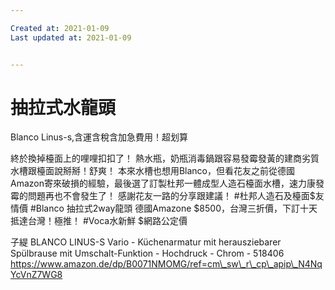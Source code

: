 ```yaml
---

Created at: 2021-01-09
Last updated at: 2021-01-09


---
```


# 抽拉式水龍頭


Blanco Linus-s,含運含稅含加急費用！超划算

終於換掉檯面上的哩哩扣扣了！
熱水瓶，奶瓶消毒鍋跟容易發霉發黃的建商劣質水槽跟檯面說掰掰！舒爽！
本來水槽也想用Blanco，但看花友之前從德國Amazon寄來破損的經驗，最後選了訂製杜邦一體成型人造石檯面水槽，速力康發霉的問題再也不會發生了！
感謝花友一路的分享跟建議！
#杜邦人造石及檯面$友情價
#Blanco 抽拉式2way龍頭 德國Amazone $8500，台灣三折價，下訂十天抵達台灣！極推！
#Voca水新鮮 $網路公定價

子緹 BLANCO LINUS-S Vario - Küchenarmatur mit herausziebarer Spülbrause mit Umschalt-Funktion - Hochdruck - Chrom - 518406 https://www.amazon.de/dp/B0071NMOMG/ref=cm\_sw\_r\_cp\_apip\_N4NqYcVnZ7WG8

